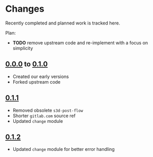 # Changes
Recently completed and planned work is tracked here.

Plan:
- **TODO** remove upstream code and re-implement with a focus on simplicity

## [0.0.0](.) to [0.1.0](.)
- Created our early versions
- Forked upstream code

## [0.1.1](.)
- Removed obsolete `s3d-post-flow`
- Shorter `gitlab.com` source ref
- Updated `change` module

## [0.1.2](.)
- Updated `change` module for better error handling
